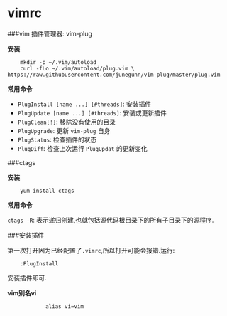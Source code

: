 # vimrc


###vim 插件管理器: vim-plug

**安装**

		mkdir -p ~/.vim/autoload
		curl -fLo ~/.vim/autoload/plug.vim \
    https://raw.githubusercontent.com/junegunn/vim-plug/master/plug.vim
    
**常用命令**

* `PlugInstall [name ...] [#threads]`: 安装插件
* `PlugUpdate [name ...] [#threads]`: 安装或更新插件
* `PlugClean[!]`: 移除没有使用的目录
* `PlugUpgrade`: 更新 `vim-plug` 自身
* `PlugStatus`: 检查插件的状态
* `PlugDiff`: 检查上次运行 `PlugUpdat` 的更新变化

###ctags

**安装**

		yum install ctags
		
**常用命令**

`ctags -R`: 表示递归创建,也就包括源代码根目录下的所有子目录下的源程序.

###安装插件

第一次打开因为已经配置了`.vimrc`,所以打开可能会报错.运行:

		:PlugInstall
		
安装插件即可.

**vim别名vi**

                alias vi=vim
